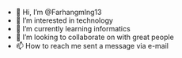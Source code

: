 - 👋 Hi, I’m @Farhangmlng13
- 👀 I’m interested in technology
- 🌱 I’m currently learning informatics
- 💞️ I’m looking to collaborate on with great people
- 📫 How to reach me sent a message via e-mail

<!---
Farhangmlng13/Farhangmlng13 is a ✨ special ✨ repository because its `README.md` (this file) appears on your GitHub profile.
You can click the Preview link to take a look at your changes.
--->
